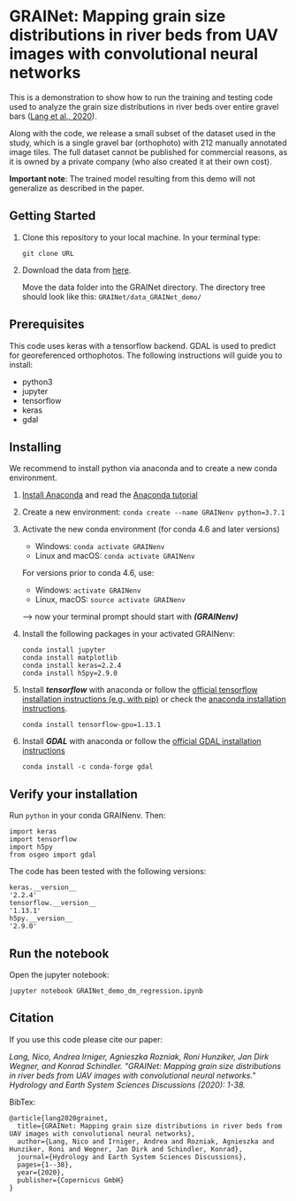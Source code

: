 # GRAINet: Mapping grain size distributions in river beds from UAV images with convolutional neural networks

This is a demonstration to show how to run the training and testing code used to analyze the grain size distributions in river beds over entire gravel bars ([Lang et al., 2020]( https://doi.org/10.5194/hess-2020-196)).

Along with the code, we release a small subset of the dataset used in the study, which is a single gravel bar (orthophoto) with 212 manually annotated image tiles. The full dataset cannot be published for commercial reasons, as it is owned by a private company (who also created it at their own cost).

**Important note**: The trained model resulting from this demo will not generalize as described in the paper.


## Getting Started

1) Clone this repository to your local machine. In your terminal type:
    ```
    git clone URL
    ```
   
2) Download the data from [here](https://share.phys.ethz.ch/~pf/nlangdata/GRAINet_demo_data.zip).

    Move the data folder into the GRAINet directory. The directory tree should look like this: `GRAINet/data_GRAINet_demo/`

## Prerequisites
This code uses keras with a tensorflow backend. GDAL is used to predict for georeferenced orthophotos.
The following instructions will guide you to install:

* python3
* jupyter
* tensorflow
* keras
* gdal

## Installing
We recommend to install python via anaconda and to create a new conda environment.

1) [Install Anaconda](https://docs.anaconda.com/anaconda/install/) and read the [Anaconda tutorial](https://conda.io/docs/user-guide/getting-started.html)

2) Create a new environment: ```conda create --name GRAINenv python=3.7.1```

3) Activate the new conda environment (for conda 4.6 and later versions)
    * Windows: ```conda activate GRAINenv```
    * Linux and macOS: ```conda activate GRAINenv```
    
    For versions prior to conda 4.6, use:
    * Windows: ```activate GRAINenv```
    * Linux, macOS: ```source activate GRAINenv```
    
    --> now your terminal prompt should start with ***(GRAINenv)*** 
    
4) Install the following packages in your activated GRAINenv:
    ```
    conda install jupyter
    conda install matplotlib
    conda install keras=2.2.4
    conda install h5py=2.9.0
    ```
    
5) Install ***tensorflow*** with anaconda or follow the [official tensorflow installation instructions (e.g. with pip)](https://www.tensorflow.org/install/pip)
    or check the [anaconda installation instructions](https://docs.anaconda.com/anaconda/user-guide/tasks/tensorflow/).
    ```
    conda install tensorflow-gpu=1.13.1
    ```
      
6) Install ***GDAL*** with anaconda or follow the [official GDAL installation instructions](https://gdal.org/download.html)
   ```
   conda install -c conda-forge gdal
   ``` 

## Verify your installation

Run `python` in your conda GRAINenv. Then:
```
import keras
import tensorflow
import h5py
from osgeo import gdal
```

The code has been tested with the following versions:
```
keras.__version__
'2.2.4'
tensorflow.__version__
'1.13.1'
h5py.__version__
'2.9.0'
```

## Run the notebook
Open the jupyter notebook:
```
jupyter notebook GRAINet_demo_dm_regression.ipynb
```

## Citation

If you use this code please cite our paper: 

*Lang, Nico, Andrea Irniger, Agnieszka Rozniak, Roni Hunziker, Jan Dirk Wegner, and Konrad Schindler. "GRAINet: Mapping grain size distributions in river beds from UAV images with convolutional neural networks." Hydrology and Earth System Sciences Discussions (2020): 1-38.*

BibTex:

```
@article{lang2020grainet,
  title={GRAINet: Mapping grain size distributions in river beds from UAV images with convolutional neural networks},
  author={Lang, Nico and Irniger, Andrea and Rozniak, Agnieszka and Hunziker, Roni and Wegner, Jan Dirk and Schindler, Konrad},
  journal={Hydrology and Earth System Sciences Discussions},
  pages={1--38},
  year={2020},
  publisher={Copernicus GmbH}
}
```





